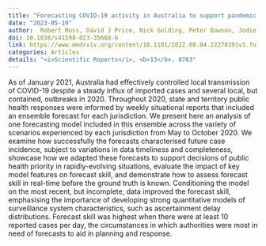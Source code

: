 ```yaml
---
title: "Forecasting COVID-19 activity in Australia to support pandemic response: May to October 2020"
date: "2023-05-19"
author:  Robert Moss, David J Price, Nick Golding, Peter Dawson, Jodie McVernon, Rob J Hyndman, Freya M Shearer, James M McCaw
doi: 10.1038/s41598-023-35668-6
link: https://www.medrxiv.org/content/10.1101/2022.08.04.22278391v1.full.pdf
categories: Articles
details: "<i>Scientific Reports</i>, <b>13</b>, 8763"
---
```


As of January 2021, Australia had effectively controlled local transmission of COVID-19 despite a steady influx of imported cases and several local, but contained, outbreaks in 2020. Throughout 2020, state and territory public health responses were informed by weekly situational reports that included an ensemble forecast for each jurisdiction. We present here an analysis of one forecasting model included in this ensemble across the variety of scenarios experienced by each jurisdiction from May to October 2020. We examine how successfully the forecasts characterised future case incidence, subject to variations in data timeliness and completeness, showcase how we adapted these forecasts to support decisions of public health priority in rapidly-evolving situations, evaluate the impact of key model features on forecast skill, and demonstrate how to assess forecast skill in real-time before the ground truth is known. Conditioning the model on the most recent, but incomplete, data improved the forecast skill, emphasising the importance of developing strong quantitative models of surveillance system characteristics, such as ascertainment delay distributions. Forecast skill was highest when there were at least 10 reported cases per day, the circumstances in which authorities were most in need of forecasts to aid in planning and response.
